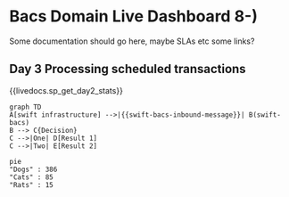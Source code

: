 
# Bacs Domain Live Dashboard 8-)

Some documentation should go here, maybe SLAs etc some links?

## Day 3 Processing scheduled transactions

{{livedocs.sp_get_day2_stats}}

```mermaid
graph TD
A[swift infrastructure] -->|{{swift-bacs-inbound-message}}| B(swift-bacs)
B --> C{Decision}
C -->|One| D[Result 1]
C -->|Two| E[Result 2]
```

```mermaid
pie
"Dogs" : 386
"Cats" : 85
"Rats" : 15
```
